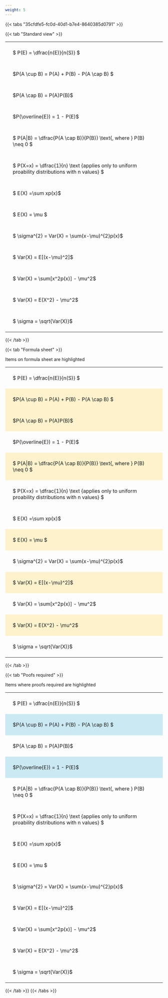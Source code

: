 ```yaml
---
weight: 5
---
```


{{< tabs "35cfdfe5-fc0d-40d1-b7e4-8640385d0791" >}}

{{< tab "Standard view" >}}

<style type="text/css">
#T_ac87b th.col_heading {
  text-align: left;
  font-size: 1em;
}
#T_ac87b td {
  text-align: left;
  font-size: 1em;
  padding: 1.5em;
}
</style>
<table id="T_ac87b">
  <thead>
  </thead>
  <tbody>
    <tr>
      <td id="T_ac87b_row0_col0" class="data row0 col0" >$ P(E) = \dfrac{n(E)}{n(S)} $</td>
    </tr>
    <tr>
      <td id="T_ac87b_row1_col0" class="data row1 col0" >$P(A \cup B) = P(A) + P(B) - P(A \cap B) $</td>
    </tr>
    <tr>
      <td id="T_ac87b_row2_col0" class="data row2 col0" >$P(A \cap B)  = P(A)P(B)$</td>
    </tr>
    <tr>
      <td id="T_ac87b_row3_col0" class="data row3 col0" >$P(\overline{E}) = 1 - P(E)$</td>
    </tr>
    <tr>
      <td id="T_ac87b_row4_col0" class="data row4 col0" >$ P(A|B) = \dfrac{P(A \cap B)}{P(B)} \text{, where } P(B) \neq 0 $</td>
    </tr>
    <tr>
      <td id="T_ac87b_row5_col0" class="data row5 col0" >$ P(X=x) =  \dfrac{1}{n} 
\text {applies only to uniform proability distributions with n values} $</td>
    </tr>
    <tr>
      <td id="T_ac87b_row6_col0" class="data row6 col0" >$ E(X) =\sum xp(x)$</td>
    </tr>
    <tr>
      <td id="T_ac87b_row7_col0" class="data row7 col0" >$ E(X) = \mu $</td>
    </tr>
    <tr>
      <td id="T_ac87b_row8_col0" class="data row8 col0" >$ \sigma^{2} = Var(X) = \sum(x-\mu)^{2}p(x)$</td>
    </tr>
    <tr>
      <td id="T_ac87b_row9_col0" class="data row9 col0" >$ Var(X) = E[(x-\mu)^2]$</td>
    </tr>
    <tr>
      <td id="T_ac87b_row10_col0" class="data row10 col0" >$ Var(X) = \sum[x^2p(x)] - \mu^2$</td>
    </tr>
    <tr>
      <td id="T_ac87b_row11_col0" class="data row11 col0" >$ Var(X) = E(X^2) - \mu^2$</td>
    </tr>
    <tr>
      <td id="T_ac87b_row12_col0" class="data row12 col0" >$ \sigma = \sqrt{Var(X)}$</td>
    </tr>
  </tbody>
</table>
{{< /tab >}}

{{< tab "Formula sheet" >}}

Items on formula sheet are highlighted 
<br>
<style type="text/css">
#T_03346 th.col_heading {
  text-align: left;
  font-size: 1em;
}
#T_03346 td {
  text-align: left;
  font-size: 1em;
  padding: 1.5em;
}
#T_03346_row0_col0, #T_03346_row3_col0, #T_03346_row5_col0, #T_03346_row6_col0, #T_03346_row8_col0, #T_03346_row10_col0, #T_03346_row12_col0 {
  background-color: rgba(0,0,0,0);
}
#T_03346_row1_col0, #T_03346_row2_col0, #T_03346_row4_col0, #T_03346_row7_col0, #T_03346_row9_col0, #T_03346_row11_col0 {
  background-color: rgba(255,194,10, 0.2);
}
</style>
<table id="T_03346">
  <thead>
  </thead>
  <tbody>
    <tr>
      <td id="T_03346_row0_col0" class="data row0 col0" >$ P(E) = \dfrac{n(E)}{n(S)} $</td>
    </tr>
    <tr>
      <td id="T_03346_row1_col0" class="data row1 col0" >$P(A \cup B) = P(A) + P(B) - P(A \cap B) $</td>
    </tr>
    <tr>
      <td id="T_03346_row2_col0" class="data row2 col0" >$P(A \cap B)  = P(A)P(B)$</td>
    </tr>
    <tr>
      <td id="T_03346_row3_col0" class="data row3 col0" >$P(\overline{E}) = 1 - P(E)$</td>
    </tr>
    <tr>
      <td id="T_03346_row4_col0" class="data row4 col0" >$ P(A|B) = \dfrac{P(A \cap B)}{P(B)} \text{, where } P(B) \neq 0 $</td>
    </tr>
    <tr>
      <td id="T_03346_row5_col0" class="data row5 col0" >$ P(X=x) =  \dfrac{1}{n} 
\text {applies only to uniform proability distributions with n values} $</td>
    </tr>
    <tr>
      <td id="T_03346_row6_col0" class="data row6 col0" >$ E(X) =\sum xp(x)$</td>
    </tr>
    <tr>
      <td id="T_03346_row7_col0" class="data row7 col0" >$ E(X) = \mu $</td>
    </tr>
    <tr>
      <td id="T_03346_row8_col0" class="data row8 col0" >$ \sigma^{2} = Var(X) = \sum(x-\mu)^{2}p(x)$</td>
    </tr>
    <tr>
      <td id="T_03346_row9_col0" class="data row9 col0" >$ Var(X) = E[(x-\mu)^2]$</td>
    </tr>
    <tr>
      <td id="T_03346_row10_col0" class="data row10 col0" >$ Var(X) = \sum[x^2p(x)] - \mu^2$</td>
    </tr>
    <tr>
      <td id="T_03346_row11_col0" class="data row11 col0" >$ Var(X) = E(X^2) - \mu^2$</td>
    </tr>
    <tr>
      <td id="T_03346_row12_col0" class="data row12 col0" >$ \sigma = \sqrt{Var(X)}$</td>
    </tr>
  </tbody>
</table>
{{< /tab >}}

{{< tab "Poofs required" >}}

Items where proofs required are highlighted 
<br>
<style type="text/css">
#T_95e0e th.col_heading {
  text-align: left;
  font-size: 1em;
}
#T_95e0e td {
  text-align: left;
  font-size: 1em;
  padding: 1.5em;
}
#T_95e0e_row0_col0, #T_95e0e_row2_col0, #T_95e0e_row4_col0, #T_95e0e_row5_col0, #T_95e0e_row6_col0, #T_95e0e_row7_col0, #T_95e0e_row8_col0, #T_95e0e_row9_col0, #T_95e0e_row10_col0, #T_95e0e_row11_col0, #T_95e0e_row12_col0 {
  background-color: rgba(0,0,0,0);
}
#T_95e0e_row1_col0, #T_95e0e_row3_col0 {
  background-color: rgba(0,150,200, 0.2);
}
</style>
<table id="T_95e0e">
  <thead>
  </thead>
  <tbody>
    <tr>
      <td id="T_95e0e_row0_col0" class="data row0 col0" >$ P(E) = \dfrac{n(E)}{n(S)} $</td>
    </tr>
    <tr>
      <td id="T_95e0e_row1_col0" class="data row1 col0" >$P(A \cup B) = P(A) + P(B) - P(A \cap B) $</td>
    </tr>
    <tr>
      <td id="T_95e0e_row2_col0" class="data row2 col0" >$P(A \cap B)  = P(A)P(B)$</td>
    </tr>
    <tr>
      <td id="T_95e0e_row3_col0" class="data row3 col0" >$P(\overline{E}) = 1 - P(E)$</td>
    </tr>
    <tr>
      <td id="T_95e0e_row4_col0" class="data row4 col0" >$ P(A|B) = \dfrac{P(A \cap B)}{P(B)} \text{, where } P(B) \neq 0 $</td>
    </tr>
    <tr>
      <td id="T_95e0e_row5_col0" class="data row5 col0" >$ P(X=x) =  \dfrac{1}{n} 
\text {applies only to uniform proability distributions with n values} $</td>
    </tr>
    <tr>
      <td id="T_95e0e_row6_col0" class="data row6 col0" >$ E(X) =\sum xp(x)$</td>
    </tr>
    <tr>
      <td id="T_95e0e_row7_col0" class="data row7 col0" >$ E(X) = \mu $</td>
    </tr>
    <tr>
      <td id="T_95e0e_row8_col0" class="data row8 col0" >$ \sigma^{2} = Var(X) = \sum(x-\mu)^{2}p(x)$</td>
    </tr>
    <tr>
      <td id="T_95e0e_row9_col0" class="data row9 col0" >$ Var(X) = E[(x-\mu)^2]$</td>
    </tr>
    <tr>
      <td id="T_95e0e_row10_col0" class="data row10 col0" >$ Var(X) = \sum[x^2p(x)] - \mu^2$</td>
    </tr>
    <tr>
      <td id="T_95e0e_row11_col0" class="data row11 col0" >$ Var(X) = E(X^2) - \mu^2$</td>
    </tr>
    <tr>
      <td id="T_95e0e_row12_col0" class="data row12 col0" >$ \sigma = \sqrt{Var(X)}$</td>
    </tr>
  </tbody>
</table>
{{< /tab >}}
{{< /tabs >}}